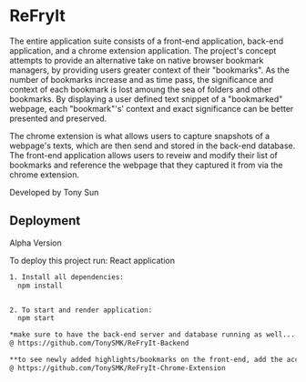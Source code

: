 # ReFryIt
The entire application suite consists of a front-end application,
back-end application, and a chrome extension application.
The project's concept attempts to provide an alternative take on native
browser bookmark managers, by providing users greater context of their "bookmarks".
As the number of bookmarks increase and as time pass, the significance and context of
each bookmark is lost amoung the sea of folders and other bookmarks. By displaying a user
defined text snippet of a "bookmarked" webpage, each "bookmark"'s' context
and exact significance can be better presented and preserved.

The chrome extension is what allows users to capture snapshots of
a webpage's texts, which are then send and stored in the back-end database.
The front-end application allows users to reveiw and modify their list of bookmarks
and reference the webpage that they captured it from via the chrome extension.


Developed by Tony Sun
## Deployment
Alpha Version

To deploy this project run: React application

```bash
1. Install all dependencies:
  npm install


2. To start and render application:
  npm start

*make sure to have the back-end server and database running as well...
@ https://github.com/TonySMK/ReFryIt-Backend

**to see newly added highlights/bookmarks on the front-end, add the accompanying chrome extension to your chrome browser
@ https://github.com/TonySMK/ReFryIt-Chrome-Extension
```

